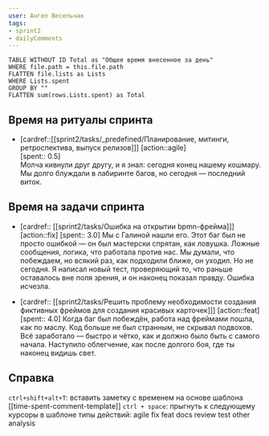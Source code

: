 ```yaml
---
user: Ангел Весельчак
tags:
- sprint2
- dailyComments
---
```




```dataview 
TABLE WITHOUT ID Total as "Общее время внесенное за день"
WHERE file.path = this.file.path 
FLATTEN file.lists as Lists
WHERE Lists.spent
GROUP BY ""
FLATTEN sum(rows.Lists.spent) as Total
```

## Время на ритуалы спринта

* [cardref::[[sprint2/tasks/_predefined/Планирование, митинги, ретроспектива, выпуск релизов]]]
  [action::agile]  
  [spent:: 0.5]  
  Молча кивнули друг другу, и я знал: сегодня конец нашему кошмару. Мы долго блуждали в лабиринте багов, но сегодня — последний виток.

## Время на задачи спринта

* [cardref:: [[sprint2/tasks/Ошибка на открытии bpmn-фрейма]]]
  [action::fix]
  [spent:: 3.0]
  Мы с Галиной нашли его. Этот баг был не просто ошибкой — он был мастерски спрятан, как ловушка. Ложные сообщения, логика, что работала против нас. Мы думали, что побеждаем, но всякий раз, как подходили ближе, он уходил. Но не сегодня. Я написал новый тест, проверяющий то, что раньше оставалось вне поля зрения, и он наконец показал правду. Ошибка исчезла.

* [cardref:: [[sprint2/tasks/Решить проблему необходимости создания фиктивных фреймов для создания красивых карточек]]]
  [action::feat]
  [spent:: 4.0]
  Когда баг был побеждён, работа над фреймами пошла, как по маслу. Код больше не был странным, не скрывал подвохов. Всё заработало — быстро и чётко, как и должно было быть с самого начала. Наступило облегчение, как после долгого боя, где ты наконец видишь свет.


## Справка

`ctrl+shift+alt+T`:
	вставить заметку с временем на основе шаблона [[time-spent-comment-template]] 
`ctrl + space`:
	прыгнуть к следующему курсоры в шаблоне
типы действий:
	agile
	fix
	feat
	docs
	review
	test
	other
	analysis


